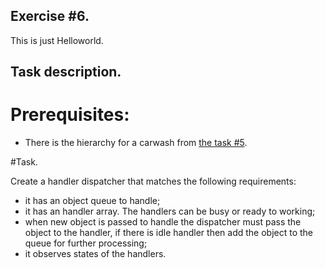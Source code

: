 ## Exercise #6.  

This is just Helloworld. 

## Task description.

# Prerequisites:

* There is the hierarchy for a carwash from [the task #5][1].

#Task.

Create a handler dispatcher that matches the following requirements:
* it has an object queue to handle;
* it has an handler array. The handlers can be busy or ready to working;
* when new object is passed to handle the dispatcher must pass the object to the handler, if there is idle handler then add the object to the queue for further processing;
* it observes states of the handlers.

[1]: ../Exercise5

